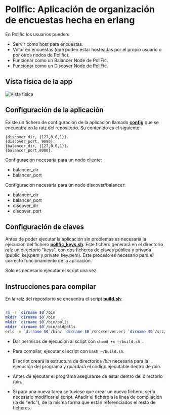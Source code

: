 # Pollfic: Aplicación de organización de encuestas hecha en erlang

En Pollfic los usuarios pueden:

* Servir como host para encuestas.
* Votar en encuestas (que puden estar hosteadas por el propio usuario o por otros nodos de Pollfic).
* Funcionar como un Balancer Node de PollFic.
* Funcionar como un Discover Node de PollFic.

## Vista física de la app

![Vista fisica](https://raw.github.com/braismcastro/pollfic/master/Doc/Physical_view.png)

## Configuración de la aplicación

Existe un fichero de configuración  de la aplicación llamado [**config**](https://github.com/braismcastro/pollfic/blob/master/config) que se encuentra en la raíz del repositorio. Su contenido es el siguiente:
```
{discover_dir, {127,0,0,1}}.
{discover_port, 9090}.
{balancer_dir, {127,0,0,1}}.
{balancer_port,8080}.
```
Configuración necesaria para un nodo cliente:
* balancer_dir
* balancer_port

Configuración necesaria para un nodo discover/balancer:
* balancer_dir
* balancer_port
* discover_dir
* discover_port

## Configuración de claves

Antes de poder ejecutar la aplicación sin problemas es necesaria la ejecución del fichero [**pollfic_keys.sh**](https://github.com/braismcastro/pollfic/blob/master/pollfic_keys.sh). Este fichero generará en el directorio raíz un directorio "keys", con dos ficheros de claves pública y privada (public_key.pem y private_key.pem). Este proceso es necesario para el correcto funcionamiento de la aplicación.

Solo es necesario ejecutar el script una vez.

## Instrucciones para compilar

En la raíz del repositorio se encuentra el script [**build.sh**](https://github.com/braismcastro/pollfic/blob/master/build.sh):

```bash

rm -r `dirname $0`/bin
mkdir `dirname $0`/bin
mkdir `dirname $0`/bin/polls
mkdir `dirname $0`/bin/oldpolls 
erlc -o `dirname $0`/bin/ `dirname $0`/src/server.erl `dirname $0`/src/discover.erl `dirname $0`/src/util.erl `dirname $0`/src/dicc.erl `dirname $0`/src/gui.erl `dirname $0`/src/client.erl `dirname $0`/src/filter.erl `dirname $0`/src/encrypt.erl `dirname $0`/src/balancer.erl `dirname $0`/src/mylist.erl
```
* Dar permisos de ejecución al script con ```chmod +x ~/build.sh ```.
* Para compilar, ejecutar el script con ```bash ~/build.sh```.

	 El script creará la estructura de directorios _/bin_ necesaria para la ejecución del programa y guardará el código ejecutable dentro de /bin.
    

* Antes de ejecutar el programa asegurarse de estar dentro del directorio /bin.
* Si para una nueva tarea se tuviese que crear un nuevo fichero, sería necesario modificar el script. Añadir el fichero a la línea de compilación (la de "erlc"), de la misma forma que están referenciados el resto de ficheros. 
